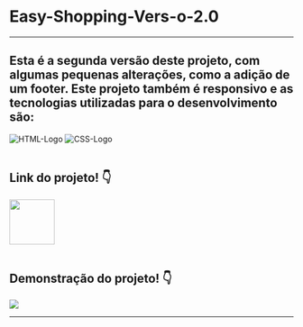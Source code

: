 # Easy-Shopping-Vers-o-2.0
<hr>
<h2>Esta é a segunda versão deste projeto, com algumas pequenas alterações, como a adição de um footer. Este projeto também é responsivo e as tecnologias utilizadas para o desenvolvimento são:</h2>
<img src="https://img.shields.io/badge/HTML5-E34F26?style=for-the-badge&logo=html5&logoColor=white" alt="HTML-Logo" />
<img src="https://img.shields.io/badge/CSS3-1572B6?style=for-the-badge&logo=css3&logoColor=white" alt="CSS-Logo" />
<br><br>
<h2>Link do projeto! 👇</h2>
<a href="https://jpmendezz.github.io/Easy-Shopping-Vers-o-2.0/"><img src="https://github.com/JPMENDEZZ/Easy-Shopping/assets/124535140/6b654b40-091e-47ee-b806-997c631037d3" width="80px"></a>
<br><br>
<h2>Demonstração do projeto! 👇</h2>
<img src="https://github.com/JPMENDEZZ/Easy-Shopping/assets/124535140/c7010d52-4925-401d-9019-e5b9ce954653">
<hr>
